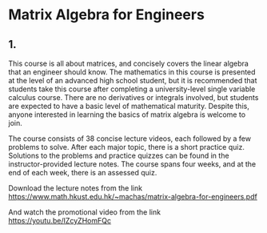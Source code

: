 # Matrix Algebra for Engineers


## 1. 

This course is all about matrices, and concisely covers the linear algebra that an engineer should know.   The mathematics in this course is presented at the level of an advanced high school student, but it is recommended that students take this course after completing a university-level single variable calculus course.  There are no derivatives or integrals involved, but students are expected to have a basic level of mathematical maturity.  Despite this, anyone interested in learning the basics of matrix algebra is welcome to join.

The course consists of 38 concise lecture videos, each followed by a few problems to solve. After each major topic, there is a short practice quiz.  Solutions to the problems and practice quizzes can be found in the instructor-provided lecture notes.  The course spans four weeks, and at the end of each week, there is an assessed quiz.

Download the lecture notes from the link
https://www.math.hkust.edu.hk/~machas/matrix-algebra-for-engineers.pdf

And watch the promotional video from the link
https://youtu.be/IZcyZHomFQc

